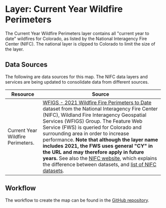 # Layer: Current Year Wildfire Perimeters #

The Current Year Wildfire Perimeters layer contains all "current year to date" wildfires for Colorado,
as listed by the National Interagency Fire Center (NIFC).
The national layer is clipped to Colorado to limit the size of the layer.

## Data Sources ##

The following are data sources for this map.
The NIFC data layers and services are being updated to consolidate data from different sources.

| **Resource** | **Source** |
| -- | -- |
| Current Year Wildfire Perimeters. | [WFIGS - 2021 Wildfire Fire Perimeters to Date](https://data-nifc.opendata.arcgis.com/datasets/nifc::wfigs-2021-wildland-fire-perimeters-to-date/about) dataset from the National Interagency Fire Center (NIFC), Wildland Fire Interagency Geospatial Services (WFIGS) Group.  The Feature Web Service (FWS) is queried for Colorado and surrounding area in order to increase performance.  **Note that although the layer name includes 2021, the FWS uses general "CY" in the URL and may therefore apply in future years.** See also the [NIFC website](https://data-nifc.opendata.arcgis.com/), which explains the difference between datasets, and [list of NIFC datasets](https://data-nifc.opendata.arcgis.com/search?collection=Dataset). |

## Workflow ##

The workflow to create the map can be found in the [GitHub repository](https://github.com/OpenWaterFoundation/owf-infomapper-co-clear/tree/master/workflow/CurrentConditions/Environment-Wildfires).
